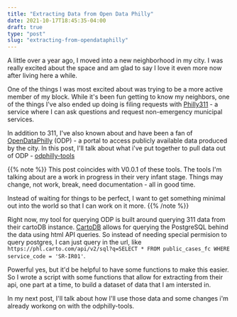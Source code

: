 ```yaml
---
title: "Extracting Data from Open Data Philly"
date: 2021-10-17T18:45:35-04:00
draft: true
type: "post"
slug: "extracting-from-opendataphilly"
---
```


A little over a year ago, I moved into a new neighborhood in my city. I was really excited about the space and am glad to say I love it even more now after living here a while.

One of the things I was most excited about was trying to be a more active member of my block. While it's been fun getting to know my neighbors, one of the things I've also ended up doing is filing requests with [Philly311](https://www.phila.gov/departments/philly311/) - a service where I can ask questions and request non-emergency municipal services.

In addition to 311, I've also known about and have been a fan of [OpenDataPhilly](https://www.opendataphilly.org/) (ODP) - a portal to access publicly available data produced by the city. In this post, I'll talk about what i've put together to pull data out of ODP - [odphilly-tools](https://github.com/chris-s-friedman/opendataphilly-python)

{{% note %}}
This post coincides with V0.0.1 of these tools. The tools I'm talking about are a work in progress in their very infant stage. Things may change, not work, break, need documentation - all in good time.

Instead of waiting for things to be perfect, I want to get something minimal out into the world so that I can work on it more.
{{% /note %}}

Right now, my tool for querying ODP is built around querying 311 data from their cartoDB instance. [CartoDB](https://carto.com/developers/sql-api/) allows for querying the PostgreSQL behind the data using html API queries. So instead of needing special permision to query postgres, I can just query in the url, like `https://phl.carto.com/api/v2/sql?q=SELECT * FROM public_cases_fc WHERE service_code = 'SR-IR01'`.

Powerful yes, but it'd be helpful to have some functions to make this easier. So I wrote a script with some functions that allow for extracting from their api, one part at a time, to build a dataset of data that I am intersted in.

In my next post, I'll talk about how I'll use those data and some changes i'm already workong on with the odphilly-tools.
